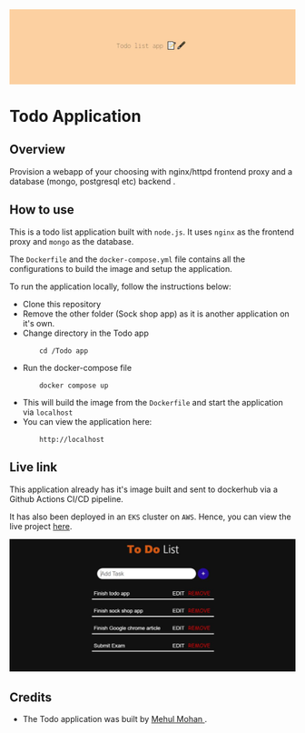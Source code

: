 <img align= "center" alt="Cover image" src="/images/todoappcoverimage.JPG">

# Todo Application

## Overview

Provision a webapp of your choosing with nginx/httpd frontend proxy and a database (mongo, postgresql etc) backend .

## How to use

This is a todo list application built with `node.js`. It uses `nginx` as the frontend proxy and `mongo` as the database.

The `Dockerfile` and the `docker-compose.yml` file contains all the configurations to build the image and setup the application.

To run the application locally, follow the instructions below:

- Clone this repository
- Remove the other folder (Sock shop app) as it is another application on it's own.
- Change directory in the Todo app
    ```
        cd /Todo app
    ```
- Run the docker-compose file
    ```
        docker compose up
    ```
- This will build the image from the `Dockerfile` and start the application via `localhost`
- You can view the application here: 
    ```
        http://localhost
    ```

## Live link

This application already has it's image built and sent to dockerhub via a Github Actions CI/CD pipeline.

It has also been deployed in an `EKS` cluster on `AWS`. Hence, you can view the live project [here](http://abddbace05f4f4174946d88c3f1dd119-1470649257.us-east-1.elb.amazonaws.com/).


![Todo app image](../images/todoappimage.JPG)

## Credits

- The Todo application was built by [Mehul Mohan
](https://github.com/mehulmpt). 